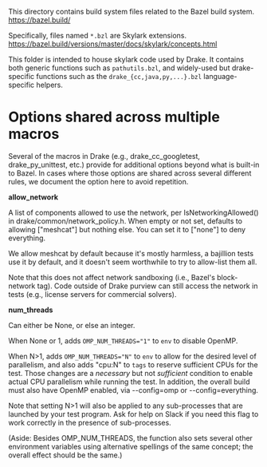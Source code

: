 
This directory contains build system files related to the Bazel build system.
  https://bazel.build/

Specifically, files named `*.bzl` are Skylark extensions.
  https://bazel.build/versions/master/docs/skylark/concepts.html

This folder is intended to house skylark code used by Drake.  It contains both
generic functions such as `pathutils.bzl`, and widely-used but drake-specific
functions such as the `drake_{cc,java,py,...}.bzl` language-specific helpers.


# Options shared across multiple macros

Several of the macros in Drake (e.g., drake_cc_googletest, drake_py_unittest,
etc.) provide for additional options beyond what is built-in to Bazel.  In
cases where those options are shared across several different rules, we
document the option here to avoid repetition.

**allow_network**

A list of components allowed to use the network, per IsNetworkingAllowed()
in drake/common/network_policy.h. When empty or not set, defaults to allowing
["meshcat"] but nothing else. You can set it to ["none"] to deny everything.

We allow meshcat by default because it's mostly harmless, a bajillion tests use
it by default, and it doesn't seem worthwhile to try to allow-list them all.

Note that this does not affect network sandboxing (i.e., Bazel's block-network
tag). Code outside of Drake purview can still access the network in tests (e.g.,
license servers for commercial solvers).

**num_threads**

Can either be None, or else an integer.

When None or 1, adds `OMP_NUM_THREADS="1"` to `env` to disable OpenMP.

When N>1, adds `OMP_NUM_THREADS="N"` to `env` to allow for the desired level of
parallelism, and also adds "cpu:N" to `tags` to reserve sufficient CPUs for the
test. Those changes are a *necessary* but not *sufficient* condition to enable
actual CPU parallelism while running the test. In addition, the overall build
must also have OpenMP enabled, via --config=omp or --config=everything.

Note that setting N>1 will also be applied to any sub-processes that are
launched by your test program.  Ask for help on Slack if you need this flag to
work correctly in the presence of sub-processes.

(Aside: Besides OMP_NUM_THREADS, the function also sets several other
environment variables using alternative spellings of the same concept;
the overall effect should be the same.)
